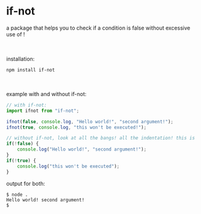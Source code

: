 # if-not
a package that helps you to check if a condition is false without excessive use of !<br><br><br>

installation:
```
npm install if-not
```
<br><br>
example with and without if-not:
```typescript
// with if-not:
import ifnot from "if-not";

ifnot(false, console.log, "Hello world!", "second argument!");
ifnot(true, console.log, "this won't be executed!");

// without if-not, look at all the bangs! all the indentation! this is unacceptable!
if(!false) {
	console.log("Hello world!", "second argument!");
}
if(!true) {
	console.log("this won't be executed");
}
```
output for both:
```
$ node .
Hello world! second argument!
$
```
